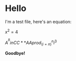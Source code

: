 # Hello

I'm a test file, here's an equation:

$x^2 = 4$

$A ^^ B in CC ** AA prod_(i=n)^n i^3$

__Goodbye!__
